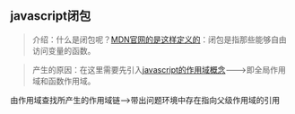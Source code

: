## javascript闭包

> 介绍：什么是闭包呢？[MDN官网的是这样定义的](https://developer.mozilla.org/zh-CN/docs/Web/JavaScript/Closures)：闭包是指那些能够自由访问变量的函数。

> 产生的原因：在这里需要先引入[javascript的作用域概念](https://developer.mozilla.org/zh-CN/docs/Web/JavaScript/Closures)--->即全局作用域和函数作用域。

由作用域查找所产生的作用域链-->带出问题环境中存在指向父级作用域的引用

```

```

